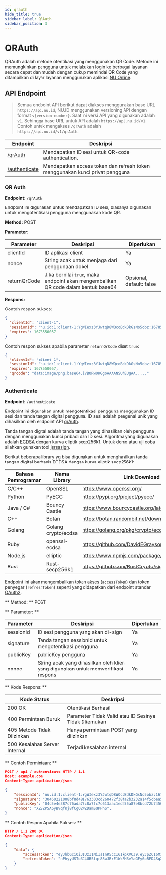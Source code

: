```yaml
---
id: qrauth
hide_title: true
sidebar_label: QRAuth
sidebar_position: 3
---
```


# QRAuth

QRAuth adalah metode otentikasi yang menggunakan QR Code. Metode ini memungkinkan pengguna untuk melakukan login ke berbagai layanan secara cepat dan mudah dengan cukup memindai QR Code yang ditampilkan di layar layanan menggunakan aplikasi [NU Online](https://app.nu.or.id/).

## API Endpoint

> Semua endpoint API berikut dapat diakses menggunakan base URL `https://api.nu.id`, NU.ID menggunakan versioning API dengan format `v{version-number}`. Saat ini versi API yang digunakan adalah `v1`. Sehingga base URL untuk API adalah `https://api.nu.id/v1`. Contoh untuk mengakses `/qrAuth` adalah `https://api.nu.id/v1/qrAuth`.

| Endpoint | Deskripsi |
| --- | --- |
| [/qrAuth](#/qr-auth) | Mendapatkan ID sesi untuk QR-code authentication. |
| [/authenticate](#authenticate) | Mendapatkan access token dan refresh token menggunakan kunci privat pengguna |

### QR Auth

**Endpoint**: `/qrAuth`

Endpoint ini digunakan untuk mendapatkan ID sesi, biasanya digunakan untuk mengotentikasi pengguna menggunakan kode QR.

**Method:** POST

**Parameter:**

| Parameter | Deskripsi | Diperlukan |
| --- | --- | --- |
| clientId | ID aplikasi client | Ya |
| nonce | String acak untuk menjaga dari penggunaan dobel | Ya |
| returnQrCode | Jika bernilai `true`, maka endpoint akan mengembalikan QR code dalam bentuk base64 | Opsional, default: false |

**Respons:**

Contoh respon sukses:

```json
{
  "clientId": "client-1",
  "sessionId": "nu.id:1:client-1:YgWIexz3YJwtqD8WQcoBdkDkGsNo5obz:1678550057",
  "expires": 1678550057
}
```

Contoh respon sukses apabila parameter `returnQrCode` diset `true`:

```json
{
  "clientId": "client-1",
  "sessionId": "nu.id:1:client-1:YgWIexz3YJwtqD8WQcoBdkDkGsNo5obz:1678550057",
  "expires": 1678550057,
  "qrcode": "data:image/png;base64,iVBORw0KGgoAAAANSUhEUgAA....."
}
```

### Authenticate

**Endpoint**: `/authenticate`

Endpoint ini digunakan untuk mengotentikasi pengguna menggunakan ID sesi dan tanda tangan digital pengguna.
ID sesi adalah pengenal unik yang dihasilkan oleh endpoint API [qrAuth](#qr-auth).

Tanda tangan digital adalah tanda tangan yang dihasilkan oleh pengguna dengan menggunakan kunci pribadi dan ID sesi. Algoritma yang digunakan adalah [ECDSA](https://en.wikipedia.org/wiki/Elliptic_Curve_Digital_Signature_Algorithm) dengan kurva eliptik secp256k1. Untuk demo atau uji coba silahkan gunakan tool [jsrsasign](http://kjur.github.io/jsrsasign/sample/sample-ecdsa.html).

Berikut beberapa library yg bisa digunakan untuk menghasilkan tanda tangan digital berbasis ECDSA dengan kurva eliptik secp256k1:

| Bahasa Pemrograman | Nama Library | Link Download |
| --- | --- | --- |
| C/C++ | OpenSSL | https://www.openssl.org/ |
| Python | PyECC | https://pypi.org/project/pyecc/ |
| Java / C# | Bouncy Castle | https://www.bouncycastle.org/latest_releases.html |
| C++ | Botan | https://botan.randombit.net/download.html |
| Golang | Golang crypto/ecdsa | https://golang.org/pkg/crypto/ecdsa/ |
| Ruby | openssl-ecdsa | https://github.com/DavidEGrayson/ruby_ecdsa |
| Node.js | elliptic | https://www.npmjs.com/package/elliptic |
| Rust | Rust-secp256k1 | https://github.com/RustCrypto/signatures |

Endpoint ini akan mengembalikan token akses (`accessToken`) dan token penyegar (`refreshToken`) seperti yang didapatkan dari endpoint standar [OAuth2](https://tools.ietf.org/html/rfc6749#section-4.1.4).

** Method: ** POST

** Parameter: **

| Parameter | Deskripsi | Diperlukan |
| --- | --- | --- |
| sessionId | ID sesi pengguna yang akan di-sign | Ya |
| signature | Tanda tangan sessionId untuk mengotentikasi pengguna | Ya |
| publicKey | publicKey pengguna | Ya |
| nonce | String acak yang dihasilkan oleh klien yang digunakan untuk memverifikasi respons | Ya |

** Kode Respons: **

| Kode Status | Deskripsi |
| --- | --- |
| 200 OK | Otentikasi Berhasil |
| 400 Permintaan Buruk | Parameter Tidak Valid atau ID Sesinya Tidak Ditemukan |
| 405 Metode Tidak Diizinkan | Hanya permintaan POST yang diizinkan |
| 500 Kesalahan Server Internal | Terjadi kesalahan internal |

** Contoh Permintaan: **

```json
POST / api / authenticate HTTP / 1.1
Host: example.com
Content-Type: application/json

{
    "sessionId": "nu.id:1:client-1:YgWIexz3YJwtqD8WQcoBdkDkGsNo5obz:1678550057",
    "signature": "30460221008bf8d481763303cd260472f38fa2b3232a14f5cbea5414c54d42e8cc868a4c1b022100b5d7b8d09413649f5adf494c30488f7c0bf97b20de4f32c9065ae20f023fe50d",
    "publicKey": "04c5e4e387c76ada73c8a7fc7c613aac1ed455a87e8bcd72b74506d3ad8dcef0c06a644449be6d7e529cc6b4f2abe2be65c5197aa40464756e78e3da78f2bb82a8",
    "nonce": "XZSZPSA6yBVqfKj8fCgO2WZDamSQPPhS",
}
```

** Contoh Respon Apabila Sukses: **

```json
HTTP / 1.1 200 OK
Content-Type: application/json

{
    "data": {
        "accessToken": "eyJhbGciOiJIUzI1NiIsInR5cCI6IkpXVCJ9.eyJpZCI6MiwibmFtZSI6ImFiYyIsImVtYWlsIjoiYWJjQGV4YW1wbGUuY29tIiwiaWF0IjoxNTE2MjM5MDIyfQ.zT8XV1DfUW9uUjwWcJ9sJxjyR40A1XHyxdKbPtLIFRE",
        "refreshToken": "nPhyyUSTo3C4UBStqr8SwJBrE1WzRH3vYaGFy6oRFD4SqXFXXI9nczjNKTL3lxZ3E1mBXEEtoSumMtT6m7LTJQJfYrgjtnm0OOo0DMpztB0THjTQE7AUJmQGTvQv3UcS6keJwxZRhufJTyQl5cNWtkUy7IFvYzH6lJvR0DrU"
    }
}
```



